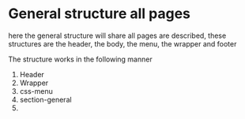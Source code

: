 # General structure all pages

here the general structure will share all pages are described, these structures are the header, the body, the menu, the wrapper and footer

The structure works in the following manner

1. Header
2. Wrapper
3. css-menu
4. section-general
5.
